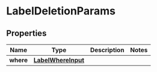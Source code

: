 

# LabelDeletionParams


## Properties

Name | Type | Description | Notes
------------ | ------------- | ------------- | -------------
**where** | [**LabelWhereInput**](LabelWhereInput.md) |  | 



